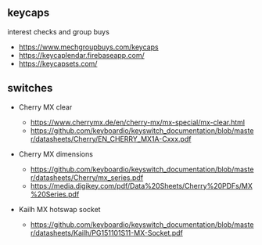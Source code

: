 keycaps
-------

interest checks and group buys

  * https://www.mechgroupbuys.com/keycaps
  * https://keycaplendar.firebaseapp.com/
  * https://keycapsets.com/


switches
--------

  * Cherry MX clear
      * https://www.cherrymx.de/en/cherry-mx/mx-special/mx-clear.html
      * https://github.com/keyboardio/keyswitch_documentation/blob/master/datasheets/Cherry/EN_CHERRY_MX1A-Cxxx.pdf

  * Cherry MX dimensions
      * https://github.com/keyboardio/keyswitch_documentation/blob/master/datasheets/Cherry/mx_series.pdf
      * https://media.digikey.com/pdf/Data%20Sheets/Cherry%20PDFs/MX%20Series.pdf

  * Kailh MX hotswap socket
      * https://github.com/keyboardio/keyswitch_documentation/blob/master/datasheets/Kailh/PG151101S11-MX-Socket.pdf
